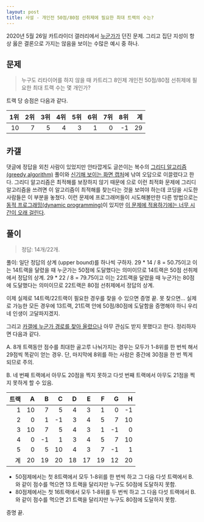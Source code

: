 ```yaml
---
layout: post
title: 사설 - 개인전 50점/80점 선취제에 필요한 최대 트랙의 수는?
---
```


2020년 5월 26일 카트라이더 갤러리에서 [누군가가](https://gall.dcinside.com/board/view/?id=kart&no=1972704) 던진 문제. 그리고 집단 지성이 항상 옳은 결론으로 가지는 않음을 보이는 수많은 예시 중 하나. 

## 문제 

> 누구도 리타이어를 하지 않을 때 카트리그 8인제 개인전 50점/80점 선취제에 필요한 최대 트랙 수는 몇 개인가?

트랙 당 승점은 다음과 같다. 

| 1위 | 2위 | 3위 | 4위 | 5위 | 6위 | 7위 | 8위 | 계 |
|---:|---:|---:|---:|---:|---:|---:|---:|---:|
| 10 | 7 | 5 | 4 | 3 | 1 | 0 | -1 | 29 |

## 카갤 

댓글에 정답을 외친 사람이 있었지만 안타깝게도 글쓴이는 복수의 [그리디 알고리즘(greedy algorithm)](https://en.wikipedia.org/wiki/Greedy_algorithm) 풀이와 [신기해 보이는 화면 캡처](https://gall.dcinside.com/board/view/?id=kart&no=1972908)에 낚여 오답으로 이끌렸다고 한다. 
그리디 알고리즘은 최적해를 보장하지 않기 때문에 으로 이런 최적화 문제에 그리디 알고리즘을 쓰려면 이 알고리즘이 최적해를 찾는다는 것을 보여야 하는데 코딩을 시도한 사람들은 이 부분을 놓쳤다.
이런 문제에 프로그래머들이 시도해볼만한 다른 방법으로는 [동적 프로그래밍(dynamic programming)](https://en.wikipedia.org/wiki/Dynamic_programming)이 있지만 [이 문제에 적용하기에는 너무 시간이 오래 걸린다](https://gall.dcinside.com/board/view/?id=kart&no=1972908).

## 풀이

> 정답: 14개/22개.



풀이: 일단 정답의 상계 (upper bound)를 하나씩 구하자. 29 * 14 / 8 = 50.75이고 이는 14트랙을 달렸을 때 누군가는 50점에 도달했다는 의미이므로 14트랙은 50점 선취제에서 정답의 상계. 
29 * 22 / 8 = 79.75이고 이는 22트랙을 달렸을 때 누군가는 80점에 도달했다는 의미이므로 22트랙은 80점 선취제에서 정답의 상계.

이제 실제로 14트랙/22트랙이 필요한 경우를 찾을 수 있으면 증명 끝. 못 찾으면... 실제로 가능한 모든 경우에 13트랙, 21트랙 안에 50점/80점에 도달함을 증명해야 하니 우리네 인생이 고달파지겠지.

그리고 [카갤에 누군가 경로를 찾아 올렸으나](https://gall.dcinside.com/board/view/?id=kart&no=1972775) 아무 관심도 받지 못했다고 한다.
정리하자면 다음과 같다.

A. 8개 트랙동안 점수를 최대한 골고루 나눠가지는 경우는 모두가 1-8위를 한 번씩 해서 29점씩 똑같이 얻는 경우. 단, 마지막에 8위를 하는 사람은 중간에 30점을 한 번 찍게 되므로 주의. 

B. 네 번째 트랙에서 아무도 20점을 찍지 못하고 다섯 번째 트랙에서 아무도 21점을 찍지 못하게 할 수 있음.

| 트랙 | A | B | C | D | E | F | G | H |
|---:|---:|---:|---:|---:|---:|---:|---:|---:|
| 1 | 10 | 7 | 5 | 4 | 3 | 1 | 0 | -1 |
| 2 | 0 | 1 | -1 | 3 | 4 | 5 | 7 | 10 |
| 3 | 10 | 7 | 5 | 4 | 3 | 1 | -1 | 0 |
| 4 | 0 | -1 | 1 | 3 | 4 | 5 | 7 | 10 |
| 5 | 0 | 5 | 10 | 4 | 3 | 7 | -1 | 1 |
| 계 | 20 | 19 | 20 | 18 | 17 | 19 | 12 | 20 |

- 50점제에서는 첫 8트랙에서 모두 1-8위를 한 번씩 하고 그 다음 다섯 트랙에서 B. 와 같이 점수를 먹으면 13 트랙을 달리지만 누구도 50점에 도달하지 못함. 
- 80점제에서는 첫 16트랙에서 모두 1-8위를 두 번씩 하고 그 다음 다섯 트랙에서 B. 와 같이 점수를 먹으면 21 트랙을 달리지만 누구도 80점에 도달하지 못함. 

증명 끝. 

